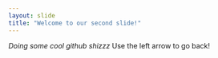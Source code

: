 ```yaml
---
layout: slide
title: "Welcome to our second slide!"
---
```

_Doing some cool github shizzz_
Use the left arrow to go back!